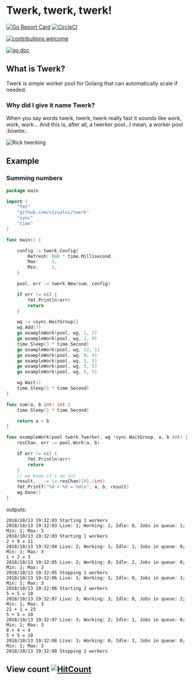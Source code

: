 
# Twerk, twerk, twerk!


[![Go Report Card](https://goreportcard.com/badge/github.com/Vizualni/twerk)](https://goreportcard.com/report/github.com/Vizualni/twerk)
[![CircleCI](https://circleci.com/gh/Vizualni/twerk/tree/master.svg?style=shield)](https://circleci.com/gh/Vizualni/twerk/tree/master)


[![contributions welcome](https://img.shields.io/badge/contributions-welcome-brightgreen.svg?style=flat)](https://github.com/Vizualni/twerk/issues)

[![go doc](https://godoc.org/github.com/vizualni/twerk?status.svg)](https://godoc.org/github.com/vizualni/twerk)



## What is Twerk?

Twerk is simple worker pool for Golang that can automatically scale if needed.

### Why did I give it name Twerk?

When you say words twerk, twerk, twerk really fast it sounds like work, work, work...
And this is, after all, a twerker pool...I mean, a worker pool :bowtie:.

![Rick twerking](https://media.giphy.com/media/9homx4dDO6qu4/giphy.gif)


## Example

### Summing numbers


```go
package main

import (
	"fmt"
	"github.com/vizualni/twerk"
	"sync"
	"time"
)

func main() {

	config := twerk.Config{
		Refresh: 800 * time.Millisecond,
		Max:     3,
		Min:     1,
	}

	pool, err := twerk.New(sum, config)

	if err != nil {
		fmt.Println(err)
		return
	}

	wg := &sync.WaitGroup{}
	wg.Add(7)
	go exampleWork(pool, wg, 1, 2)
	go exampleWork(pool, wg, 2, 9)
	time.Sleep(3 * time.Second)
	go exampleWork(pool, wg, 22, 1)
	go exampleWork(pool, wg, 0, 4)
	go exampleWork(pool, wg, 5, 5)
	go exampleWork(pool, wg, 5, 5)
	go exampleWork(pool, wg, 5, 5)

	wg.Wait()
	time.Sleep(1 * time.Second)
}

func sum(a, b int) int {
	time.Sleep(1 * time.Second)

	return a + b
}

func exampleWork(pool twerk.Twerker, wg *sync.WaitGroup, a, b int) {
	resChan, err := pool.Work(a, b)

	if err != nil {
		fmt.Println(err)
		return
	}
	// we know it's an int
	result, _ := (<-resChan)[0].(int)
	fmt.Printf("%d + %d = %d\n", a, b, result)
	wg.Done()
}

```

outputs:

```
2018/10/13 19:32:03 Starting 1 workers
2018/10/13 19:32:03 Live: 1; Working: 1; Idle: 0, Jobs in queue: 1; Min: 1; Max: 3
2018/10/13 19:32:03 Starting 1 workers
2 + 9 = 11
2018/10/13 19:32:04 Live: 2; Working: 1; Idle: 1, Jobs in queue: 0; Min: 1; Max: 3
1 + 2 = 3
2018/10/13 19:32:05 Live: 2; Working: 0; Idle: 2, Jobs in queue: 0; Min: 1; Max: 3
2018/10/13 19:32:05 Stopping 1 workers
2018/10/13 19:32:06 Live: 1; Working: 1; Idle: 0, Jobs in queue: 3; Min: 1; Max: 3
2018/10/13 19:32:06 Starting 2 workers
5 + 5 = 10
2018/10/13 19:32:07 Live: 3; Working: 3; Idle: 0, Jobs in queue: 2; Min: 1; Max: 3
22 + 1 = 23
5 + 5 = 10
2018/10/13 19:32:07 Live: 3; Working: 2; Idle: 1, Jobs in queue: 0; Min: 1; Max: 3
0 + 4 = 4
5 + 5 = 10
2018/10/13 19:32:08 Live: 3; Working: 0; Idle: 3, Jobs in queue: 0; Min: 1; Max: 3
2018/10/13 19:32:08 Stopping 2 workers
```




## View count [![HitCount](http://hits.dwyl.com/Vizualni/twerk.svg)](http://hits.dwyl.com/Vizualni/twerk)


